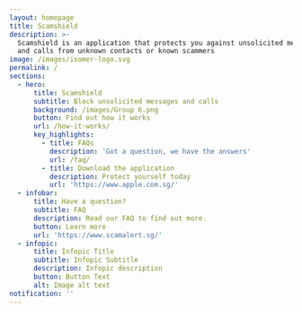 ```yaml
---
layout: homepage
title: Scamshield
description: >-
  Scamshield is an application that protects you against unsolicited messages
  and calls from unknown contacts or known scammers
image: /images/isomer-logo.svg
permalink: /
sections:
  - hero:
      title: Scamshield
      subtitle: Block unsolicited messages and calls
      background: /images/Group 6.png
      button: Find out how it works
      url: /how-it-works/
      key_highlights:
        - title: FAQs
          description: 'Got a question, we have the answers'
          url: /faq/
        - title: Download the application
          description: Protect yourself today
          url: 'https://www.apple.com.sg/'
  - infobar:
      title: Have a question?
      subtitle: FAQ
      description: Read our FAQ to find out more.
      button: Learn more
      url: 'https://www.scamalert.sg/'
  - infopic:
      title: Infopic Title
      subtitle: Infopic Subtitle
      description: Infopic description
      button: Button Text
      alt: Image alt text
notification: ''
---
```

